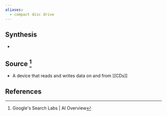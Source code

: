 ```yaml
---
aliases:
  - compact disc drive
---
```

## Synthesis
- 
## Source [^1]
- A device that reads and writes data on and from [[CDs]]
## References

[^1]: Google's Search Labs | AI Overview